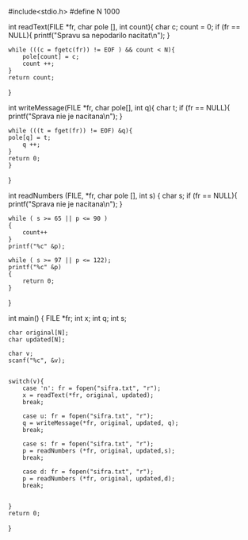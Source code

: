 #include<stdio.h>
#define N 1000





int readText(FILE *fr, char pole [], int count){
	char c;
	count = 0;
	if (fr == NULL){
		printf("Spravu sa nepodarilo nacitat\n");
	}
	
	while (((c = fgetc(fr)) != EOF ) && count < N){
		pole[count] = c;
		count ++;
	}
	return count;
}


int writeMessage(FILE *fr, char pole[], int q){
char t;
if (fr == NULL){	
	printf("Sprava nie je nacitana\n");
	}

	while (((t = fget(fr)) != EOF) &q){
	pole[q] = t;
		q ++;
	}
	return 0;	
	}
}

int readNumbers (FILE, *fr, char pole [], int s) {
	char s;
	if (fr == NULL){
	printf("Sprava nie je nacitana\n");	
	}

	while ( s >= 65 || p <= 90 ) 
	{
		count++
	}
	printf("%c" &p);
	
	while ( s >= 97 || p <= 122);
	printf("%c" &p)
	{
		return 0;
	}
}
	


int main()
{
	FILE *fr;
	int x;
	int q;
	int s;
	
	
	char original[N];
	char updated[N];
	
	char v;
	scanf("%c", &v);
	
	
	switch(v){
		case 'n': fr = fopen("sifra.txt", "r");
		x = readText(*fr, original, updated);
		break;
		
		case u: fr = fopen("sifra.txt", "r");
		q = writeMessage(*fr, original, updated, q);
		break;

		case s: fr = fopen("sifra.txt", "r");
		p = readNumbers (*fr, original, updated,s);
		break;
		
		case d: fr = fopen("sifra.txt", "r");
		p = readNumbers (*fr, original, updated,d);
		break;
		
	
	}
	return 0;
}
